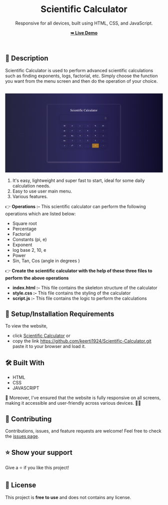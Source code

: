 <div align="center">

  <h1 align="center">Scientific Calculator</h1>


 Responsive for all devices, built using HTML, CSS, and JavaScript.

  <a href="https://keerti1924.github.io/Scientific-Calculator/"><strong>➥ Live Demo</strong></a>

</div>

<br />

## 📃 Description


 Scientific Calculator is used to perform advanced scientific calculations such as finding exponents, logs, factorial, etc.
 Simply choose the function you want from the menu screen and then do the operation of your choice.
<br>
<br>

![Scientific Calculator Desktop Demo](preview.png "Desktop Demo")
<br>

1) It's easy, lightweight and super fast to start, ideal for some daily calculation needs.
2) Easy to use user main menu.
3) Various features.

👉 **Operations :-** This scientific calculator can perform the following operations which are listed below: 

- Square root
- Percentage
- Factorial
- Constants (pi, e)
- Exponent
- log base 2, 10, e
- Power
- Sin, Tan, Cos (angle in degrees )

👉 **Create the scientific calculator with the help of these three files to perform the above operations**

- **index.html :-** This file contains the skeleton structure of the calculator
- **style.css :-** This file contains the styling of the calculator
- **script.js :-** This file contains the logic to perform the calculations

## 🚀 Setup/Installation Requirements

To view the website, 
* click [Scientific Calculator](https://github.com/keerti1924/Scientific-Calculator.git)
or 
* copy the link https://github.com/keerti1924/Scientific-Calculator.git paste it to your browser and load it.  

## 🛠 Built With

* HTML
* CSS
* JAVASCRIPT

📱 Moreover, I've ensured that the website is fully responsive on all screens, making it accessible and user-friendly across various devices. 📱💡


## 🤝 Contributing 

Contributions, issues, and feature requests are welcome! Feel free to check the [issues page](/issues).

## ⭐️ Show your support 

Give a ⭐️ if you like this project!


## 📝 License

This project is **free to use** and does not contains any license.
